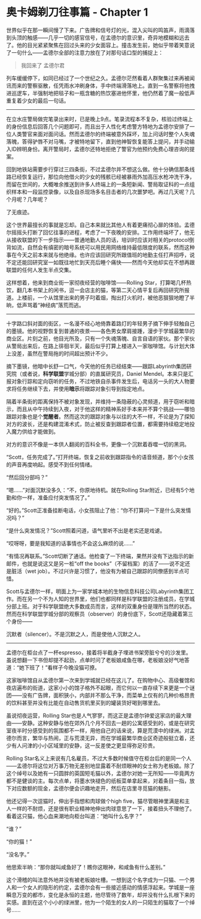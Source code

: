 # 奥卡姆剃刀往事篇 - Chapter 1

世界似乎在那一瞬间慢了下来。广告牌和信号灯的光，混入尖叫的鸣笛声，雨滴落到头顶的触感——几乎一切的感官信号，在孟德尔的意识里，奇异地模糊和远去了。他的目光紧紧聚焦在回过头来的少女面容上。撞击发生前，她似乎带着笑意说了一句什么——孟德尔全部的注意力放在了对那句话口型的捕捉上：

> 我回来了 孟德尔君

列车缓缓停下，如同已经过了一个世纪之久。孟德尔茫然看着人群聚集过来再被闻讯而来的警察驱散，任凭雨水冲刷身体，手中终端滑落地上。直到一名警察将他拽进巡逻车，半强制地把毯子和一瓶含糖的热饮塞进他怀里，他仍然着了魔一般低声重复着少女的最后一句话。

--------

在立水庄警局做完笔录出来时，已是晚上9点。笔录流程本不复杂，核验过终端上的身份信息后回答几个问题即可，而且出于人性化考虑警方特地为孟德尔安排了一位人类警官来面对面问话。然而孟德尔的终端被意外踩坏，加上问话时整个人失魂落魄，答得驴唇不对马嘴，才被特地留下，直到他神智恢复能答上提问，并手动输入ID辨明身份。离开警局时，孟德尔还特地拒绝了警官为他预约免费心理咨询的提案。

回到地铁站需要步行穿过三四条街，不过孟德尔并不想这么做。他十分确信那条线路已经恢复运行，那位向他借火的少女的残骸已经被暴雨外加高压水枪冲洗干净，而留在世间的，大概唯余推送到许多人终端上的一条短新闻、警局取证科的一点组织样本和一段监控录像，以及自杀现场多名目击者的几次噩梦吧。再过几天呢？几个月呢？几年呢？

了无痕迹。

这个世界最擅长的事就是忘却。自己本来就比其他人有着更痛彻心扉的体验。孟德尔摇摇头打断了回忆往事的进程，考虑了一下夜晚的安排。工作用终端坏了，他无从接收联盟的下一步指示——普通地勤人员的话，培训时应该对相关的protocol倒背如流，自然会有缜密的暗号系统可以用民用网络维持最低限度的联系，然而这种事在今天之前本来就与他绝缘。也许应该回研究所跟值班的地勤主任打声招呼，说不定还能回研究室一如既往地忙到天亮后睡个痛快——然而今天他却实在不想再跟联盟的任何人发生半点交集。

这样想着，他来到商业街一家彻夜经营的咖啡馆——Rolling Star，打算喝几杯热饮，翻几本书架上的闲书，逗一会店主的猫，等第二天心情平复后再回研究所报道。上楼前，一个从馆里出来的男子叼着烟，掏出打火机时，被他恶狠狠地瞪了半晌，低声骂着“神经病”落荒而逃。

--------

十字路口斜对面的街区，一名漫不经心地倚靠着路灯的年轻男子摘下伸手轻触自己的墨镜。他的视野恢复到普通的夜景——各色男女摩肩接踵，漫步于学城最繁华的商业区。片刻之前，他目光所及，只有一个失魂落魄、自言自语的家伙。那个家伙从警局出来后，在路上徘徊半天，最后似乎打算上楼进入一家咖啡馆。与计划大体上没差，虽然在警局拖的时间超出预计不少。

摘下墨镜，他暗中长舒一口气，今天他的任务已经结束——跟踪Labyrinth集团研究院（或者说，**科学联盟**学城分部）的直属研究员，Daniel Mendel。本来只是汇报对象行踪和定向窃听的任务，不过地铁自杀事件发生后，电话另一头的大人物要求将任务继续下去，并使用**暗示**将跟踪对象引导到指定地点。

隔着半条街的距离保持不被对象发现，并维持一条隐蔽的心灵频道，用于窃听和暗示，而且从中午持续到入夜，对于他这样的精神系好手本来并不算个挑战——哪怕跟踪对象也是个**觉醒者**。然而这次的跟踪对象与以往的大不一样，不论是为了探知对方的波长，还是构建混淆术式，防止被反查到跟踪者位置，都需要持续稳定地投入魔力供给才能做到。

对方的意识不像是一本供人翻阅的百科全书，更像一个沉默着吞噬一切的黑洞。

“Scott，任务完成了。”打开终端，恢复之前收到跟踪指令的语音频道，那个小女孩的声音再度响起。感受不到任何情绪。

“然后回分部吗？”

“嗯……”对面沉默没多久：“不，你原地待机。就在Rolling Star附近，已经有5个地勤和你一样，准备应付突发情况了。”

“好的。”Scott正准备挂断电话，小女孩阻止了他：“你不打算问一下是什么突发情况吗？”

“是什么突发情况？”Scott照着问道，语气里听不出是老实还是戏谑。

“哎呀呀，要是我知道的话事情也不会这么麻烦的说……”

“有情况再联系。”Scott切断了通话。他检查了一下终端，果然并没有下达指示的新邮件，也就是说这又是另一桩“off the books”（不留档案）的活了——说不定还是脏活（wet job）。不过兴许是习惯了，他没有为被自己跟踪的同僚感到半点可惜。

Scott与孟德尔一样，明面上为一家学城本地的生物信息科技公司Labyrinth集团工作。而在另一个不为人知的世界里，他们也都同样是科学联盟的注册成员，在学城分部上班。对于科学联盟绝大多数成员而言，这样的双重身份是理所当然的状态。然而在科学联盟学城分部的观察员（observer）的身份底下，Scott还隐藏着第三个身份——

沉默者（silencer）。不是沉默之人，而是使他人沉默之人。

--------

孟德尔在柜台点了一杯espresso，接着将半截身子埋进书架旁脏兮兮的沙发里。虽说想翻一下书但却提不起劲，点单时问了老板娘咸鱼在哪，老板娘没好气地答道：“她下班了！”看样子今晚没猫可撩。

这家咖啡馆自从孟德尔第一次来到学城就已经在这儿了。在购物中心、高级餐馆和夜店遍布的街道，这家小小的馆子格外不起眼，而它何以一直存续下来更是一个谜团——没有广告牌，面积狭小，内部并不那么干净，而菜单上仅有的几种价格昂贵的饮料甚至并没有比能在自动售货机里买到的罐装货好喝到哪里去。

虽说彻夜运营，Rolling Star也是人气寥寥，而这正是孟德尔钟爱这家店的最大理由——安静。这种安静与他在郊外几个月不回去一趟的公寓感受到的，或是在研究室夜半时分感受到的氛围都不一样，用他自己的话来说，算是荒漠中的绿洲。对孟德尔而言，繁华与热闹，正与荒漠无异，而在学城最繁华商业区奇迹般挺立着，还少有人问津的小小区域里的安静，这一反差使之更显得弥足珍贵。

Rolling Star名义上来说有几名雇员，不过大多数时候值守在柜台后的是同一个人——孟德尔将这位对万事万物无差别地显露着不耐烦眼神的女士称为老板娘。除了这个绰号以及她有一只圆胖的英国短毛猫以外，孟德尔对她一无所知——毕竟两方都不是健谈的主。每次点单，将墨水快褪色的纸板菜单拿起来，对着条目一指，放下对应数额的现金，孟德尔便会识趣地走开，然后在店里寻觅猫的魅影。

他还记得一次逗猫时，伸出手指想和肉球做个high five，猫尽管眼神里满是和主人一样的不耐烦，还是很有职业精神地伸出肉球意思了一下，接着扭头不理他了。看着这只猫，他心血来潮地向柜台叫道：“她叫什么名字？”

“谁？”

“你的猫！”

“没名字。”

他思索半晌：“那你就叫咸鱼好了！瞧你这眼神，和咸鱼有什么差别。”

这个滑稽的叫法意外地并没有被老板娘吐槽。一想到这个名字成为一只猫、一个男人和一个女人的隐形的约定，孟德尔会有一些接近感动的情感浮起来。学城是一座瞬息万变的都市，变化是永恒的主题，他尽管待了数年，却并没有什么扎根下来的实感。直到在这个小小的绿洲里，他为一个陌生的女人的一只陌生的猫取了一个绰号……
